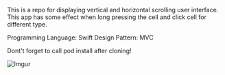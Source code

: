 This is a repo for displaying vertical and horizontal scrolling user interface. This app has some effect when long pressing the cell and click cell for different type.

Programming Language: Swift
Design Pattern: MVC

Dont't forget to call pod install after cloning!

![Imgur](https://i.imgur.com/88Jtlj0.png)
